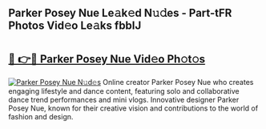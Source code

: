 ## Parker Posey Nue Le𝚊k𝚎d N𝚞𝚍es - Part-tFR Photos Vid𝚎o Le𝚊ks fbbIJ

# <h2><a href="http://fb360o9.evod.top/?m=Parker+Posey+Nue">🔗 👉🔴 Parker Posey Nue Vid𝚎o Ph𝚘t𝚘s</a></h2>

[![Parker Posey Nue N𝚞d𝚎s](https://i.imgur.com/8V9OHl7.gif)](http://fb360o9.evod.top/?m=Parker+Posey+Nue)
Online creator Parker Posey Nue who creates engaging lifestyle and dance content, featuring solo and collaborative dance trend performances and mini vlogs. Innovative designer Parker Posey Nue, known for their creative vision and contributions to the world of fashion and design. 
